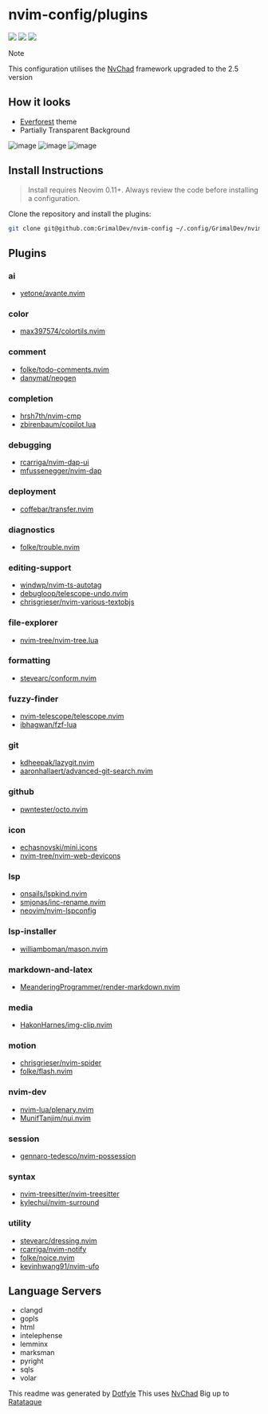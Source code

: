 # nvim-config/plugins

<a href="https://dotfyle.com/GrimalDev/nvim-config-plugins"><img src="https://dotfyle.com/GrimalDev/nvim-config-plugins/badges/plugins?style=flat" /></a>
<a href="https://dotfyle.com/GrimalDev/nvim-config-plugins"><img src="https://dotfyle.com/GrimalDev/nvim-config-plugins/badges/leaderkey?style=flat" /></a>
<a href="https://dotfyle.com/GrimalDev/nvim-config-plugins"><img src="https://dotfyle.com/GrimalDev/nvim-config-plugins/badges/plugin-manager?style=flat" /></a>

> [!NOTE]
>
> This configuration utilises the [NvChad](https://github.com/NvChad/NvChad) framework upgraded to the 2.5 version

## How it looks

- [Everforest](https://github.com/sainnhe/everforest) theme
- Partially Transparent Background

![image]()
![image]()
![image]()

## Install Instructions

> Install requires Neovim 0.11+. Always review the code before installing a configuration.

Clone the repository and install the plugins:

```sh
git clone git@github.com:GrimalDev/nvim-config ~/.config/GrimalDev/nvim-config
```

## Plugins

### ai

- [yetone/avante.nvim](https://dotfyle.com/plugins/yetone/avante.nvim)

### color

- [max397574/colortils.nvim](https://dotfyle.com/plugins/max397574/colortils.nvim)

### comment

- [folke/todo-comments.nvim](https://dotfyle.com/plugins/folke/todo-comments.nvim)
- [danymat/neogen](https://dotfyle.com/plugins/danymat/neogen)

### completion

- [hrsh7th/nvim-cmp](https://dotfyle.com/plugins/hrsh7th/nvim-cmp)
- [zbirenbaum/copilot.lua](https://dotfyle.com/plugins/zbirenbaum/copilot.lua)

### debugging

- [rcarriga/nvim-dap-ui](https://dotfyle.com/plugins/rcarriga/nvim-dap-ui)
- [mfussenegger/nvim-dap](https://dotfyle.com/plugins/mfussenegger/nvim-dap)

### deployment

- [coffebar/transfer.nvim](https://dotfyle.com/plugins/coffebar/transfer.nvim)

### diagnostics

- [folke/trouble.nvim](https://dotfyle.com/plugins/folke/trouble.nvim)

### editing-support

- [windwp/nvim-ts-autotag](https://dotfyle.com/plugins/windwp/nvim-ts-autotag)
- [debugloop/telescope-undo.nvim](https://dotfyle.com/plugins/debugloop/telescope-undo.nvim)
- [chrisgrieser/nvim-various-textobjs](https://dotfyle.com/plugins/chrisgrieser/nvim-various-textobjs)

### file-explorer

- [nvim-tree/nvim-tree.lua](https://dotfyle.com/plugins/nvim-tree/nvim-tree.lua)

### formatting

- [stevearc/conform.nvim](https://dotfyle.com/plugins/stevearc/conform.nvim)

### fuzzy-finder

- [nvim-telescope/telescope.nvim](https://dotfyle.com/plugins/nvim-telescope/telescope.nvim)
- [ibhagwan/fzf-lua](https://dotfyle.com/plugins/ibhagwan/fzf-lua)

### git

- [kdheepak/lazygit.nvim](https://dotfyle.com/plugins/kdheepak/lazygit.nvim)
- [aaronhallaert/advanced-git-search.nvim](https://dotfyle.com/plugins/aaronhallaert/advanced-git-search.nvim)

### github

- [pwntester/octo.nvim](https://dotfyle.com/plugins/pwntester/octo.nvim)

### icon

- [echasnovski/mini.icons](https://dotfyle.com/plugins/echasnovski/mini.icons)
- [nvim-tree/nvim-web-devicons](https://dotfyle.com/plugins/nvim-tree/nvim-web-devicons)

### lsp

- [onsails/lspkind.nvim](https://dotfyle.com/plugins/onsails/lspkind.nvim)
- [smjonas/inc-rename.nvim](https://dotfyle.com/plugins/smjonas/inc-rename.nvim)
- [neovim/nvim-lspconfig](https://dotfyle.com/plugins/neovim/nvim-lspconfig)

### lsp-installer

- [williamboman/mason.nvim](https://dotfyle.com/plugins/williamboman/mason.nvim)

### markdown-and-latex

- [MeanderingProgrammer/render-markdown.nvim](https://dotfyle.com/plugins/MeanderingProgrammer/render-markdown.nvim)

### media

- [HakonHarnes/img-clip.nvim](https://dotfyle.com/plugins/HakonHarnes/img-clip.nvim)

### motion

- [chrisgrieser/nvim-spider](https://dotfyle.com/plugins/chrisgrieser/nvim-spider)
- [folke/flash.nvim](https://dotfyle.com/plugins/folke/flash.nvim)

### nvim-dev

- [nvim-lua/plenary.nvim](https://dotfyle.com/plugins/nvim-lua/plenary.nvim)
- [MunifTanjim/nui.nvim](https://dotfyle.com/plugins/MunifTanjim/nui.nvim)

### session

- [gennaro-tedesco/nvim-possession](https://dotfyle.com/plugins/gennaro-tedesco/nvim-possession)

### syntax

- [nvim-treesitter/nvim-treesitter](https://dotfyle.com/plugins/nvim-treesitter/nvim-treesitter)
- [kylechui/nvim-surround](https://dotfyle.com/plugins/kylechui/nvim-surround)

### utility

- [stevearc/dressing.nvim](https://dotfyle.com/plugins/stevearc/dressing.nvim)
- [rcarriga/nvim-notify](https://dotfyle.com/plugins/rcarriga/nvim-notify)
- [folke/noice.nvim](https://dotfyle.com/plugins/folke/noice.nvim)
- [kevinhwang91/nvim-ufo](https://dotfyle.com/plugins/kevinhwang91/nvim-ufo)

## Language Servers

- clangd
- gopls
- html
- intelephense
- lemminx
- marksman
- pyright
- sqls
- volar

This readme was generated by [Dotfyle](https://dotfyle.com)
This uses [NvChad](https://github.com/NvChad/NvChad)
Big up to [Ratataque](https://github.com/ratataque)
